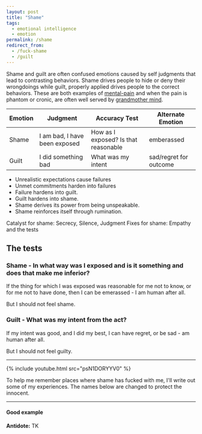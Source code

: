 ```yaml
---
layout: post
title: "Shame"
tags:
  - emotional intelligence
  - emotion
permalink: /shame
redirect_from:
  - /fuck-shame
  - /guilt
---
```


Shame and guilt are often confused emotions caused by self judgments that lead to contrasting behaviors. Shame drives people to hide or deny their wrongdoings while guilt, properly applied drives people to the correct behaviors. These are both examples of [mental-pain](/mental-pain) and when the pain is phantom or cronic, are often well served by [grandmother mind](/grandmother-mind).

| Emotion | Judgment                      | Accuracy Test                        | Alternate Emotion      |
| ------- | ----------------------------- | ------------------------------------ | ---------------------- |
| Shame   | I am bad, I have been exposed | How as I exposed? Is that reasonable | emberassed             |
| Guilt   | I did something bad           | What was my intent                   | sad/regret for outcome |

- Unrealistic expectations cause failures
- Unmet commitments harden into failures
- Failure hardens into guilt.
- Guilt hardens into shame.
- Shame derives its power from being unspeakable.
- Shame reinforces itself through rumination.

Catalyst for shame: Secrecy, Silence, Judgment
Fixes for shame: Empathy and the tests

## The tests

### Shame - In what way was I exposed and is it something and does that make me inferior?

If the thing for which I was exposed was reasonable for me not to know, or for me not to have done, then I can be emerassed - I am human after all.

But I should not feel shame.

### Guilt - What was my intent from the act?

If my intent was good, and I did my best, I can have regret, or be sad - am human after all.

But I should not feel guilty.

---

{% include youtube.html src="psN1DORYYV0" %}

To help me remember places where shame has fucked with me, I'll write out some of my experiences. The names below are changed to protect the innocent.

---

#### Good example

**Antidote:** TK
